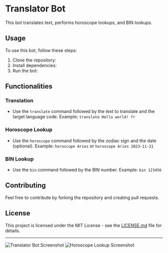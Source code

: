 # Translator Bot

This bot translates text, performs horoscope lookups, and BIN lookups.

## Usage

To use this bot, follow these steps:

1. Clone the repository:
2. Install dependencies:
3. Run the bot:


## Functionalities

### Translation
- Use the `translate` command followed by the text to translate and the target language code.
Example: `translate Hello world! fr`

### Horoscope Lookup
- Use the `horoscope` command followed by the zodiac sign and the date (optional).
Example: `horoscope Aries` or `horoscope Aries 2023-11-21`

### BIN Lookup
- Use the `bin` command followed by the BIN number.
Example: `bin 123456`

## Contributing

Feel free to contribute by forking the repository and creating pull requests.

## License

This project is licensed under the MIT License - see the [LICENSE.md](LICENSE.md) file for details.

---

![Translator Bot Screenshot](URL_to_translator_bot_screenshot)
![Horoscope Lookup Screenshot](URL_to_horoscope_lookup_screenshot)
